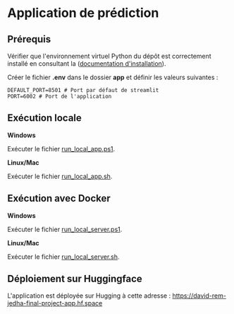 # Application de prédiction

## Prérequis

Vérifier que l'environnement virtuel Python du dépôt est correctement installé en consultant la ([documentation d'installation](../README.md#installation)).

Créer le fichier **.env** dans le dossier **app** et définir les valeurs suivantes :

```
DEFAULT_PORT=8501 # Port par défaut de streamlit
PORT=6002 # Port de l'application
```

## Exécution locale

**Windows**

Exécuter le fichier [run_local_app.ps1](run_local_app.ps1).

**Linux/Mac**

Exécuter le fichier [run_local_app.sh](run_local_app.sh).

## Exécution avec Docker

**Windows**

Exécuter le fichier [run_local_server.ps1](run_local_server.ps1).

**Linux/Mac**

Exécuter le fichier [run_local_server.sh](run_local_server.sh).

## Déploiement sur Huggingface

L'application est déployée sur Hugging à cette adresse : https://david-rem-jedha-final-project-app.hf.space
